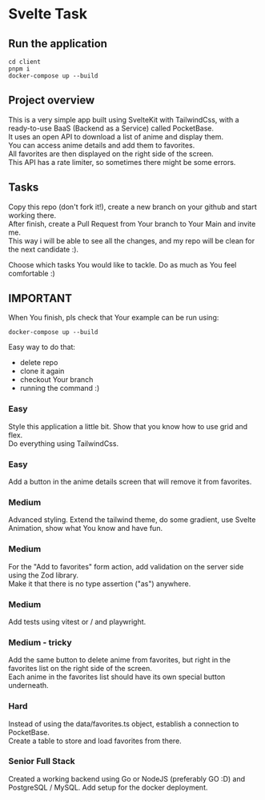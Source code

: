 # Svelte Task

## Run the application

```
cd client
pnpm i
docker-compose up --build
```

## Project overview

This is a very simple app built using SvelteKit with TailwindCss, with a ready-to-use BaaS (Backend as a Service) called PocketBase.  
It uses an open API to download a list of anime and display them.  
You can access anime details and add them to favorites.  
All favorites are then displayed on the right side of the screen.  
This API has a rate limiter, so sometimes there might be some errors.

## Tasks

Copy this repo (don't fork it!), create a new branch on your github and start working there.  
After finish, create a Pull Request from Your branch to Your Main and invite me.  
This way i will be able to see all the changes, and my repo will be clean for the next candidate :).

Choose which tasks You would like to tackle. Do as much as You feel comfortable :)

## IMPORTANT
When You finish, pls check that Your example can be run using:
```
docker-compose up --build
```
Easy way to do that: 
- delete repo
- clone it again
- checkout Your branch
- running the command :)

### Easy

Style this application a little bit. Show that you know how to use grid and flex.  
Do everything using TailwindCss.

### Easy

Add a button in the anime details screen that will remove it from favorites.

### Medium

Advanced styling. Extend the tailwind theme, do some gradient, use Svelte Animation, show what You know and have fun. 

### Medium

For the "Add to favorites" form action, add validation on the server side using the Zod library.  
Make it that there is no type assertion ("as") anywhere. 

### Medium

Add tests using vitest or / and playwright.

### Medium - tricky

Add the same button to delete anime from favorites, but right in the favorites list on the right side of the screen.  
Each anime in the favorites list should have its own special button underneath.

### Hard

Instead of using the data/favorites.ts object, establish a connection to PocketBase.  
Create a table to store and load favorites from there.

### Senior Full Stack

Created a working backend using Go or NodeJS (preferably GO :D) and PostgreSQL / MySQL. Add setup for the docker deployment.
